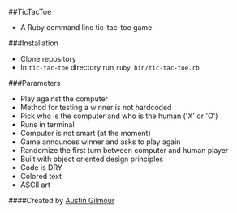 ##TicTacToe
- A Ruby command line tic-tac-toe game.

###Installation
- Clone repository
- In `tic-tac-toe` directory run `ruby bin/tic-tac-toe.rb`

###Parameters
- Play against the computer
- Method for testing a winner is not hardcoded
- Pick who is the computer and who is the human ('X' or 'O')
- Runs in terminal
- Computer is not smart (at the moment)
- Game announces winner and asks to play again
- Randomize the first turn between computer and human player
- Built with object oriented design principles
- Code is DRY
- Colored text 
- ASCII art 

####Created by 
[Austin Gilmour](www.github.com/gilmoursa)
